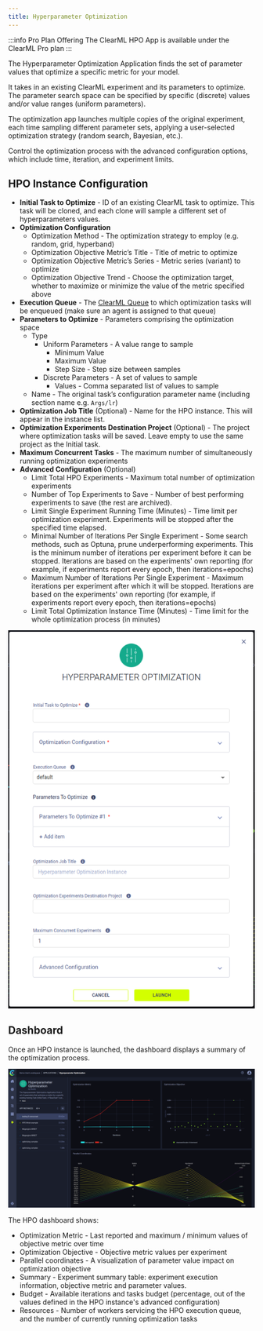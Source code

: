 ```yaml
---
title: Hyperparameter Optimization
---
```


:::info Pro Plan Offering
The ClearML HPO App is available under the ClearML Pro plan
:::

The Hyperparameter Optimization Application finds the set of parameter values that optimize a specific metric for your 
model.

It takes in an existing ClearML experiment and its parameters to optimize. The parameter search space can be specified
by specific (discrete) values and/or value ranges (uniform parameters). 

The optimization app launches multiple copies of the original experiment, each time sampling different parameter sets, 
applying a user-selected optimization strategy (random search, Bayesian, etc.). 

Control the optimization process with the advanced configuration options, which include time, iteration, and experiment 
limits.

## HPO Instance Configuration
* **Initial Task to Optimize** - ID of an existing ClearML task to optimize. This task will be cloned, and each clone will 
  sample a different set of hyperparameters values.
* **Optimization Configuration**
    * Optimization Method - The optimization strategy to employ (e.g. random, grid, hyperband)
    * Optimization Objective Metric’s Title - Title of metric to optimize
    * Optimization Objective Metric’s Series - Metric series (variant) to optimize
    * Optimization Objective Trend - Choose the optimization target, whether to maximize or minimize the value of the 
      metric specified above
* **Execution Queue** - The [ClearML Queue](../../fundamentals/agents_and_queues.md#what-is-a-queue) to which 
  optimization tasks will be enqueued (make sure an agent is assigned to that queue)
* **Parameters to Optimize** - Parameters comprising the optimization space
    * Type 
        * Uniform Parameters - A value range to sample
            * Minimum Value
            * Maximum Value
            * Step Size - Step size between samples
        * Discrete Parameters - A set of values to sample
            * Values - Comma separated list of values to sample
    * Name - The original task’s configuration parameter name (including section name e.g. `Args/lr`)
* **Optimization Job Title** (Optional) - Name for the HPO instance. This will appear in the instance list. 
* **Optimization Experiments Destination Project** (Optional) - The project where optimization tasks will be saved. 
  Leave empty to use the same project as the Initial task. 
* **Maximum Concurrent Tasks** - The maximum number of simultaneously running optimization experiments
* **Advanced Configuration** (Optional)
    * Limit Total HPO Experiments - Maximum total number of optimization experiments
    * Number of Top Experiments to Save - Number of best performing experiments to save (the rest are archived).
    * Limit Single Experiment Running Time (Minutes) - Time limit per optimization experiment. Experiments will be 
      stopped after the specified time elapsed.
    * Minimal Number of Iterations Per Single Experiment - Some search methods, such as Optuna, prune underperforming 
      experiments. This is the minimum number of iterations per experiment before it can be stopped. Iterations are 
      based on the experiments' own reporting (for example, if experiments report every epoch, then iterations=epochs)
    * Maximum Number of Iterations Per Single Experiment - Maximum iterations per experiment after which it will be 
      stopped. Iterations are based on the experiments' own reporting (for example, if experiments report every epoch, 
      then iterations=epochs)
    * Limit Total Optimization Instance Time (Minutes) - Time limit for the whole optimization process (in minutes)

![HPO app wizard](../../img/apps_hpo_wizard.png)
 
## Dashboard
Once an HPO instance is launched, the dashboard displays a summary of the optimization process.

![HPO dashboard](../../img/apps_hpo.png)

The HPO dashboard shows:
* Optimization Metric - Last reported and maximum / minimum values of objective metric over time
* Optimization Objective - Objective metric values per experiment
* Parallel coordinates - A visualization of parameter value impact on optimization objective
* Summary - Experiment summary table: experiment execution information, objective metric and parameter values.
* Budget - Available iterations and tasks budget (percentage, out of the values defined in the HPO instance's advanced configuration)
* Resources - Number of workers servicing the HPO execution queue, and the number of currently running optimization tasks
